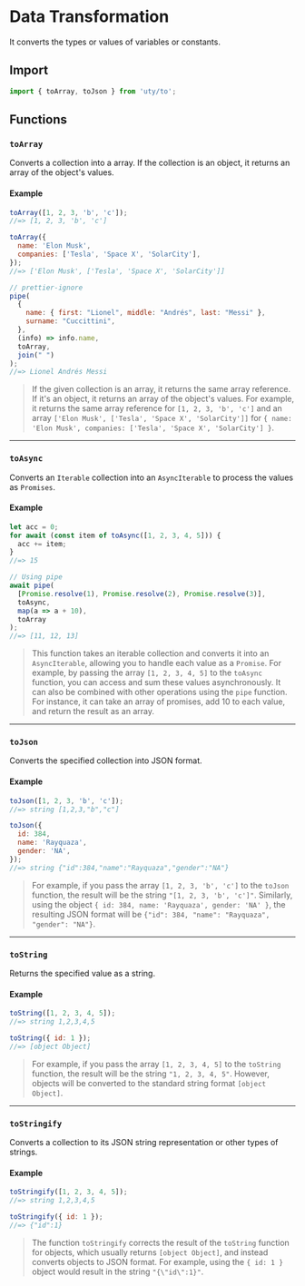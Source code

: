# Data Transformation

It converts the types or values of variables or constants.

## Import

```js
import { toArray, toJson } from 'uty/to';
```

## Functions

### `toArray`

Converts a collection into a array. If the collection is an object, it returns an array of the object's values.

#### Example

```js
toArray([1, 2, 3, 'b', 'c']);
//=> [1, 2, 3, 'b', 'c']
```

```js
toArray({
  name: 'Elon Musk',
  companies: ['Tesla', 'Space X', 'SolarCity'],
});
//=> ['Elon Musk', ['Tesla', 'Space X', 'SolarCity']]
```

```js
// prettier-ignore
pipe(
  {
    name: { first: "Lionel", middle: "Andrés", last: "Messi" },
    surname: "Cuccittini",
  },
  (info) => info.name,
  toArray,
  join(" ")
);
//=> Lionel Andrés Messi
```

> If the given collection is an array, it returns the same array reference. If it's an object, it returns an array of the object's values. For example, it returns the same array reference for `[1, 2, 3, 'b', 'c']` and an array `['Elon Musk', ['Tesla', 'Space X', 'SolarCity']]` for `{ name: 'Elon Musk', companies: ['Tesla', 'Space X', 'SolarCity'] }`.

---

### `toAsync`

Converts an `Iterable` collection into an `AsyncIterable` to process the values as `Promises`.

#### Example

```js
let acc = 0;
for await (const item of toAsync([1, 2, 3, 4, 5])) {
  acc += item;
}
//=> 15
```

```js
// Using pipe
await pipe(
  [Promise.resolve(1), Promise.resolve(2), Promise.resolve(3)],
  toAsync,
  map(a => a + 10),
  toArray
);
//=> [11, 12, 13]
```

> This function takes an iterable collection and converts it into an `AsyncIterable`, allowing you to handle each value as a `Promise`. For example, by passing the array `[1, 2, 3, 4, 5]` to the `toAsync` function, you can access and sum these values asynchronously. It can also be combined with other operations using the `pipe` function. For instance, it can take an array of promises, add 10 to each value, and return the result as an array.

---

### `toJson`

Converts the specified collection into JSON format.

#### Example

```js
toJson([1, 2, 3, 'b', 'c']);
//=> string [1,2,3,"b","c"]
```

```js
toJson({
  id: 384,
  name: 'Rayquaza',
  gender: 'NA',
});
//=> string {"id":384,"name":"Rayquaza","gender":"NA"}
```

> For example, if you pass the array `[1, 2, 3, 'b', 'c']` to the `toJson` function, the result will be the string `"[1, 2, 3, 'b', 'c']"`. Similarly, using the object `{ id: 384, name: 'Rayquaza', gender: 'NA' }`, the resulting JSON format will be `{"id": 384, "name": "Rayquaza", "gender": "NA"}`.

---

### `toString`

Returns the specified value as a string.

#### Example

```js
toString([1, 2, 3, 4, 5]);
//=> string 1,2,3,4,5
```

```js
toString({ id: 1 });
//=> [object Object]
```

> For example, if you pass the array `[1, 2, 3, 4, 5]` to the `toString` function, the result will be the string `"1, 2, 3, 4, 5"`. However, objects will be converted to the standard string format `[object Object]`.

---

### `toStringify`

Converts a collection to its JSON string representation or other types of strings.

#### Example

```js
toStringify([1, 2, 3, 4, 5]);
//=> string 1,2,3,4,5
```

```js
toStringify({ id: 1 });
//=> {"id":1}
```

> The function `toStringify` corrects the result of the `toString` function for objects, which usually returns `[object Object]`, and instead converts objects to JSON format. For example, using the `{ id: 1 }` object would result in the string `"{\"id\":1}"`.
